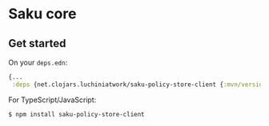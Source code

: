 # Saku core

## Get started

On your `deps.edn`:

``` clojure
{...
 :deps {net.clojars.luchiniatwork/saku-policy-store-client {:mvn/version "23.8.0"}}
```

For TypeScript/JavaScript:

``` shell
$ npm install saku-policy-store-client
```
